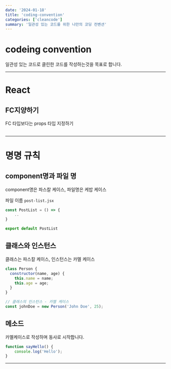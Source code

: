 ```yaml
---
date: '2024-01-18'
title: 'coding-convention'
categories: ['cleancode']
summary: '일관성 있는 코드를 위한 나만의 코딩 컨벤션'
---
```


# codeing convention
일관성 있는 코드로 클린한 코드를 작성하는것을 목표로 합니다.

---

# React

## FC지양하기
FC 타입보다는 props 타입 지정하기

## 


---

# 명명 규칙
## component명과 파일 명
component명은 파스칼 케이스, 파일명은 케밥 케이스

파일 이름 `post-list.jsx`
```jsx
const PostList = () => {
    ..
}

export default PostList
```

## 클래스와 인스턴스
클래스는 파스칼 케이스, 인스턴스는 카멜 케이스
```javascript
class Person {
  constructor(name, age) {
    this.name = name;
    this.age = age;
  }
}

// 클래스의 인스턴스 - 카멜 케이스
const johnDoe = new Person('John Doe', 25);
```

## 메소드
카멜케이스로 작성하며 동사로 시작합니다.
```javascript
function sayHello() {
    console.log('Hello');
}
```

---
